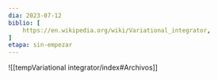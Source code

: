 ```yaml
---
dia: 2023-07-12
biblio: [
	https://en.wikipedia.org/wiki/Variational_integrator,
]
etapa: sin-empezar
---
```










![[tempVariational integrator/index#Archivos]]